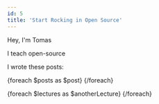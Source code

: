 ```yaml
---
id: 5
title: 'Start Rocking in Open Source'
---
```


Hey, I'm Tomas

I teach open-source

I wrote these posts:

{foreach $posts as $post}
{/foreach}

{foreach $lectures as $anotherLecture}
{/foreach}
